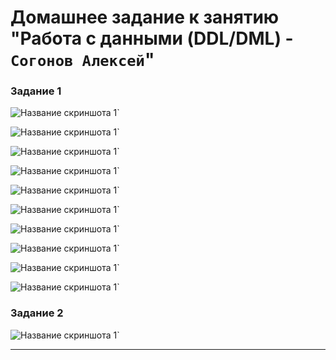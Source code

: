 # Домашнее задание к занятию "Работа с данными (DDL/DML) - `Согонов Алексей`"

### Задание 1

![Название скриншота 1](https://github.com/SogonovAN/DDL-DML-hw/blob/main/11.JPG)`

![Название скриншота 1](https://github.com/SogonovAN/DDL-DML-hw/blob/main/1.JPG)`

![Название скриншота 1](https://github.com/SogonovAN/DDL-DML-hw/blob/main/11.1.JPG)`

![Название скриншота 1](https://github.com/SogonovAN/DDL-DML-hw/blob/main/1.1.JPG)`

![Название скриншота 1](https://github.com/SogonovAN/DDL-DML-hw/blob/main/11.2.JPG)`

![Название скриншота 1](https://github.com/SogonovAN/DDL-DML-hw/blob/main/11.3.JPG)`

![Название скриншота 1](https://github.com/SogonovAN/DDL-DML-hw/blob/main/11.4.JPG)`

![Название скриншота 1](https://github.com/SogonovAN/DDL-DML-hw/blob/main/11.5.JPG)`

![Название скриншота 1](https://github.com/SogonovAN/DDL-DML-hw/blob/main/11.6.JPG)`

![Название скриншота 1](https://github.com/SogonovAN/DDL-DML-hw/blob/main/1.3.JPG)`

### Задание 2

![Название скриншота 1](https://github.com/SogonovAN/DDL-DML-hw/blob/main/2.1.JPG)`


---

